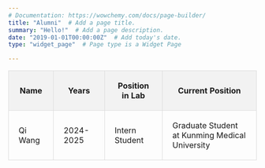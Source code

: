 ```yaml
---
# Documentation: https://wowchemy.com/docs/page-builder/
title: "Alumni"  # Add a page title.
summary: "Hello!"  # Add a page description.
date: "2019-01-01T00:00:00Z"  # Add today's date.
type: "widget_page"  # Page type is a Widget Page

---
```



<table style="width: 100%; border-collapse: collapse;">
  <thead>
    <tr style="background-color: #f2f2f2;">
      <th style="border: 0.5px solid #ddd; padding: 20px;">Name</th>
      <th style="border: 0.5px solid #ddd; padding: 20px;">Years</th>
      <th style="border: 0.5px solid #ddd; padding: 20px;">Position in Lab</th>
      <th style="border: 0.5px solid #ddd; padding: 20px;">Current Position</th>
    </tr>
  </thead>
  <tbody>
    <tr>
      <td style="border: 0.5px solid #ddd; padding: 20px;">Qi Wang</td>
      <td style="border: 0.5px solid #ddd; padding: 20px;">2024-2025</td>
      <td style="border: 0.5px solid #ddd; padding: 20px;">Intern Student</td>
      <td style="border: 0.5px solid #ddd; padding: 20px;">Graduate Student at Kunming Medical University</td>
    </tr>
   
    
  </tbody>
</table>

<!-- 
**Alumini**

| Name                 |     Position in Lab       |  Current Position |
|----------------------|:-------------------------:|------------------:|
| Qi Wang              |  Intern Student           | $1600             |
| col 2 is             |    centered               |   $12             |
| col 3 is             | right-aligned             |    $1             |
 -->

